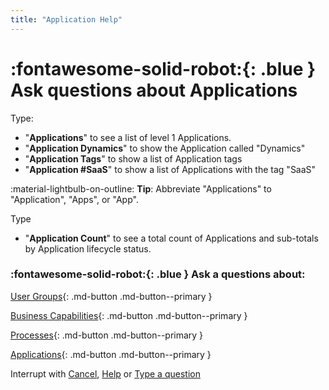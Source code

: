 ```yaml
---
title: "Application Help"
---
```


# :fontawesome-solid-robot:{: .blue } Ask questions about Applications

Type: 

- "**Applications**" to see a list of level 1 Applications. 
- "**Application Dynamics**" to show the Application called "Dynamics"
- "**Application Tags**" to show a list of Application tags
- "**Application #SaaS**" to show a list of Applications with the tag "SaaS"

:material-lightbulb-on-outline: **Tip**: Abbreviate "Applications" to "Application", "Apps", or "App".

Type 

- "**Application Count**" to see a total count of Applications and sub-totals by Application lifecycle status.


### :fontawesome-solid-robot:{: .blue } Ask a questions about:


[User Groups](../find-user-group-by/){: .md-button .md-button--primary }

[Business Capabilities](../find-business-capability-by/){: .md-button .md-button--primary }

[Processes](../find-process-by/){: .md-button .md-button--primary }

[Applications](../find-applications-by/){: .md-button .md-button--primary }


Interrupt with [Cancel](../cancel/), [Help](../help/) or [Type a question]()
